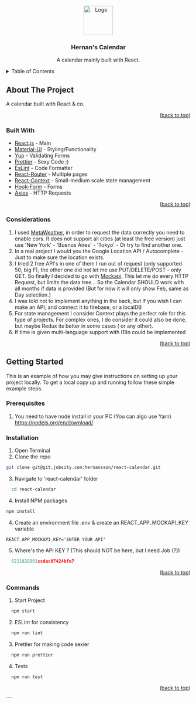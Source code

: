 <div id="top"></div>
<br />
<div align="center" >
  <a href="https://git.jobsity.com/hernansson/react-calendar">
    <img src="https://raw.githubusercontent.com/Jobsity/ReactChallenge/main/src/assets/jobsity_logo_small.png" alt="Logo" width="80" height="80">
  </a>

<h3 align="center">Hernan's Calendar</h3>

  <p align="center">
    A calendar mainly built with React.

</div>

<!-- TABLE OF CONTENTS -->
<details>
  <summary>Table of Contents</summary>
    <ul>
      <a href="#about-the-project">About The Project</a>
        <li><a href="#built-with">Built With</a></li>
        <li><a href="#considerations">Considerations</a></li>
    </ul>
      <a href="#getting-started">Getting Started</a>
      <ul>
        <li><a href="#prerequisites">Prerequisites</a></li>
        <li><a href="#installation">Installation</a></li>
        <li><a href="#commands">Commands</a></li>
      </ul>

</details>

<!-- ABOUT THE PROJECT -->

## About The Project

A calendar built with React & co.

<p align="right">(<a href="#top">back to top</a>)</p>

### Built With

-   [React.js](https://reactjs.org/) - Main
-   [Material-UI](https://mui.com/) - Styling/Functionality
-   [Yup](https://www.npmjs.com/package/yup) - Validating Forms
-   [Prettier](https://prettier.io/) - Sexy Code ;)
-   [EsLint](https://eslint.org/) - Code Formatter
-   [React-Router](https://reactrouter.com/) - Multiple pages
-   [React-Context](https://reactjs.org) - Small-medium scale state management
-   [Hook-Form](https://react-hook-form.com/) - Forms
-   [Axios](https://axios-http.com/docs/intro) - HTTP Requests

<p align="right">(<a href="#top">back to top</a>)</p>

### Considerations

1. I used [MetaWeather](https://www.metaweather.com/api/), in order to request the data correctly you need to enable cors.
   It does not support all cities (at least the free version) just use 'New York' - 'Buenos Aires' - 'Tokyo' - Or try to find another one.
2. In a real project I would you the Google Location API / Autocomplete - Just to make sure the location exists.
3. I tried 2 free API's in one of them I run out of request (only supported 50, big F), the other one did not let me use PUT/DELETE/POST - only GET. So finally I decided to go with [Mockapi](https://mockapi.io/). This let me do every HTTP Request, but limits the data tree... So the Calendar SHOULD work with all months if data is provided (But for now it will only show Feb, same as Day selection.)
4. I was told not to implement anything in the back, but if you wish I can make an API, and connect it to firebase, or a localDB
5. For state management I consider Context plays the perfect role for this type of projects. For complex ones, I do consider it could also be done, but maybe Redux its better in some cases ( or any other).
6. If time is given multi-language support with i18n could be implemented

<p align="right">(<a href="#top">back to top</a>)</p>
<!-- GETTING STARTED -->

## Getting Started

This is an example of how you may give instructions on setting up your project locally.
To get a local copy up and running follow these simple example steps.

### Prerequisites

1. You need to have node install in your PC (You can algo use Yarn)
   https://nodejs.org/en/download/

### Installation

1. Open Terminal
2. Clone the repo

```sh
git clone git@git.jobsity.com:hernansson/react-calendar.git
```

3. Navigate to 'react-calendar' folder

```sh
  cd react-calendar
```

4. Install NPM packages

```sh
npm install
```

4. Create an environment file .env & create an REACT_APP_MOCKAPI_KEY variable

```env
REACT_APP_MOCKAPI_KEY='ENTER YOUR API'
```

5. Where's the API KEY ? (This should NOT be here, but I need Job (?))

```js
  6211828901ccdac07424bfe7
```

<p align="right">(<a href="#top">back to top</a>)</p>

### Commands

1. Start Project

```sh
  npm start
```

2. ESLint for consistency

```sh
  npm run lint
```

3. Prettier for making code sexier

```sh
  npm run prettier
```

4. Tests

```sh
  npm run test
```

<p align="right">(<a href="#top">back to top</a>)</p>
````
